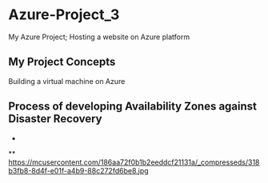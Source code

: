 # Azure-Project_3
My Azure Project; Hosting a website on Azure platform


## My Project Concepts
Building a virtual machine on Azure

## Process of developing Availability Zones against Disaster Recovery

*
**
https://mcusercontent.com/186aa72f0b1b2eeddcf21131a/_compresseds/318b3fb8-8d4f-e01f-a4b9-88c272fd6be8.jpg
